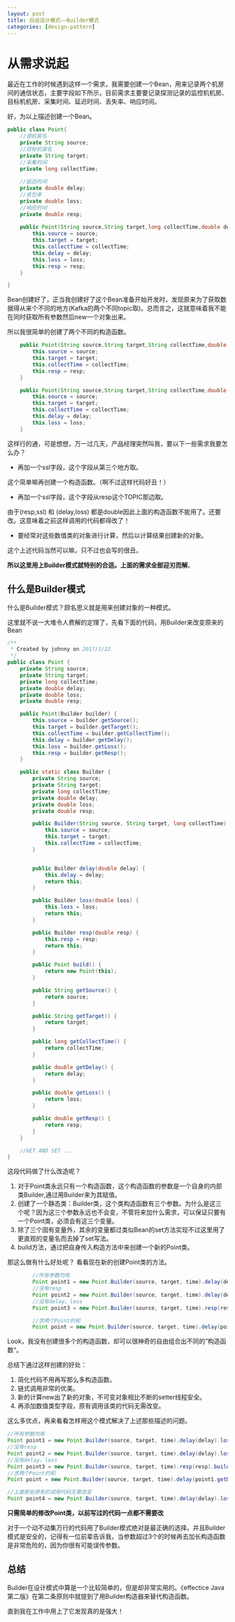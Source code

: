 ```yaml
---
layout: post
title: 白话设计模式——Builder模式
categories: [design-pattern]
---
```




# 从需求说起

最近在工作的时候遇到这样一个需求，我需要创建一个Bean，用来记录两个机房间的通信状态，主要字段如下所示，目前需求主要要记录探测记录的监控机机房、目标机机房、采集时间、延迟时间、丢失率、响应时间。

好，为以上描述创建一个Bean。

``` java
public class Point{
	//源机房名
	private String source;
  	//目标机房名
  	private String target;
  	//采集时间
  	private long collectTime;
  	
  	//延迟时间
  	private double delay;
  	//丢包率
  	private double loss;
  	//响应时间
  	private double resp;
  
  	public Point(String source,String target,long collectTime,double delay,double loss,double resp) {
        this.source = source;
        this.target = target;
        this.collectTime = collectTime;
        this.delay = delay;
        this.loss = loss;
        this.resp = resp;
    }

}
```



Bean创建好了，正当我创建好了这个Bean准备开始开发时，发现原来为了获取数据得从来个不同的地方(Kafka的两个不同topic取)。总而言之，这就意味着我不能在同时获取所有参数然后new一个对象出来。

所以我很简单的创建了两个不同的构造函数。

``` java
    public Point(String source,String target,String collectTime,double resp){
        this.source = source;
        this.target = target;
        this.collectTime = collectTime;
        this.resp = resp;
    }

	public Point(String source,String target,String collectTime,double delay,double loss){
        this.source = source;
        this.target = target;
        this.collectTime = collectTime;
        this.delay = delay;
        this.loss = loss;
    }
```



这样行的通，可是想想，万一过几天，产品经理突然叫我，要以下一些需求我要怎么办？

* 再加一个ssl字段，这个字段从第三个地方取。

这个简单嘛再创建一个构造函数。（啊不过这样代码好丑！）

* 再加一个ssl字段，这个字段从resp这个TOPIC那边取。

由于(resp,ssl) 和 (delay,loss) 都是double因此上面的构造函数不能用了。还要改。这意味着之前这样调用的代码都得改了！

* 要经常对这些数值类的对象进行计算，然后以计算结果创建新的对象。

这个上述代码当然可以嘛，只不过也会写的很丑。



**所以这里用上Builder模式就特别的合适。上面的需求全部迎刃而解**。





## 什么是Builder模式

什么是Builder模式？顾名思义就是用来创建对象的一种模式。

这里就不说一大堆令人费解的定理了，先看下面的代码，用Builder来改变原来的Bean

``` java
/**
 * Created by johnny on 2017/1/22.
 */
public class Point {
    private String source;
    private String target;
    private long collectTime;
    private double delay;
    private double loss;
    private double resp;

    public Point(Builder builder) {
        this.source = builder.getSource();
        this.target = builder.getTarget();
        this.collectTime = builder.getCollectTime();
        this.delay = builder.getDelay();
        this.loss = builder.getLoss();
        this.resp = builder.getResp();
    }

    public static class Builder {
        private String source;
        private String target;
        private long collectTime;
        private double delay;
        private double loss;
        private double resp;

        public Builder(String source, String target, long collectTime) {
            this.source = source;
            this.target = target;
            this.collectTime = collectTime;
        }


        public Builder delay(double delay) {
            this.delay = delay;
            return this;
        }

        public Builder loss(double loss) {
            this.loss = loss;
            return this;
        }

        public Builder resp(double resp) {
            this.resp = resp;
            return this;
        }

        public Point build() {
            return new Point(this);
        }

        public String getSource() {
            return source;
        }

        public String getTarget() {
            return target;
        }

        public long getCollectTime() {
            return collectTime;
        }

        public double getDelay() {
            return delay;
        }

        public double getLoss() {
            return loss;
        }

        public double getResp() {
            return resp;
        }
    }

    //GET AND SET ...
}

```



这段代码做了什么改造呢？ 

1. 对于Point类永远只有一个构造函数，这个构造函数的参数是一个自身的内部类Builder,通过用Builder来为其赋值。
2. 创建了一个静态类：Builder类，这个类构造函数有三个参数。为什么是这三个呢？因为这三个参数永远也不会变，不管将来加什么需求，可以保证只要有一个Point类，必须会有这三个变量。
3. 除了三个固有变量外，其余的变量都过类似Bean的set方法实现不过这里用了更直观的变量名而去掉了set写法。
4. build方法，通过把自身传入构造方法中来创建一个新的Point类。

那这么做有什么好处呢？ 看看现在新的创建Point类的方法。

``` java
        //所有参数均有
        Point point1 = new Point.Builder(source, target, time).delay(delay).loss(loss).resp(resp).build();
        //没有resp
        Point point2 = new Point.Builder(source, target, time).delay(delay).loss(loss).build();
        //没有delay、loss
        Point point3 = new Point.Builder(source, target, time).resp(resp).build();

        //求两个Point的和
        Point point = new Point.Builder(source, target, time).delay(point1.getDelay() + point2.getDelay()).loss(point1.getLoss() + point2.getLoss()).resp(point3.getResp() + point3.getResp()).build();
```

Look，我没有创建很多个的构造函数，却可以很神奇的自由组合出不同的”构造函数“。

总结下通过这样创建的好处：

1. 简化代码不用再写那么多构造函数。
2. 链式调用非常的优美。
3. 新的计算new出了新的对象，不可变对象相比不断的setter线程安全。
4. 再添加数值类型字段，原有调用该类的代码无需改变。



这么多优点，再来看看怎样用这个模式解决了上述那些描述的问题。

```java
//所有参数均有
Point point1 = new Point.Builder(source, target, time).delay(delay).loss(loss).resp(resp).build();
//没有resp
Point point2 = new Point.Builder(source, target, time).delay(delay).loss(loss).build();
//没有delay、loss
Point point3 = new Point.Builder(source, target, time).resp(resp).build();
//求两个Point的和
Point point = new Point.Builder(source, target, time).delay(point1.getDelay() + point2.getDelay()).loss(point1.getLoss() + point2.getLoss()).resp(point3.getResp() + point3.getResp()).build();

//上面那些原有的调用代码无需改变
Point point4 = new Point.Builder(source, target, time).delay(delay).loss(loss).resp(resp).ssl(ssl).build();
```

**只需简单的修改Point类，以前写过的代码一点都不需要改**

对于一个动不动集万行的代码用了Builder模式绝对是最正确的选择。并且Builder模式是安全的，记得有一位前辈告诉我，当参数超过3个的时候再去加长构造函数是非常危险的，因为你很有可能误传参数。



## 总结

Builder在设计模式中算是一个比较简单的，但是却非常实用的。《effectice Java 第二版》在第二条原则中就提到了用Builder构造器来替代构造函数。

直到我在工作中用上了它发现真的是强大！